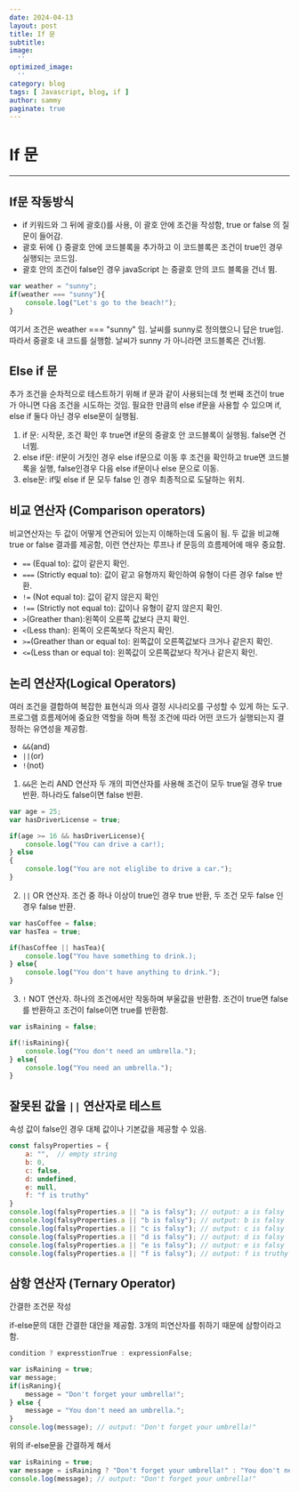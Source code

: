 ```yaml
---
date: 2024-04-13
layout: post
title: If 문
subtitle:  
image: 
  ''
optimized_image:    
  ''
category: blog
tags: [ Javascript, blog, if ]
author: sammy
paginate: true
---
```

# If 문
*****
## If문 작동방식
* if 키워드와 그 뒤에 괄호()를 사용, 이 괄호 안에 조건을 작성함, true or false 의 질문이 들어감.
* 괄호 뒤에 {} 중괄호 안에 코드블록을 추가하고 이 코드블록은 조건이 true인 경우 실행되는 코드임.
* 괄호 안의 조건이 false인 경우 javaScript 는 중괄호 안의 코드 블록을 건너 뜀.

```js
var weather = "sunny";
if(weather === "sunny"){
    console.log("Let's go to the beach!");
}
```
여기서 조건은 weather === "sunny" 임. 날씨를 sunny로 정의했으니 답은 true임. 따라서 중괄호 내 코드를 실행함.
날씨가 sunny 가 아니라면 코드블록은 건너뜀.

## Else if 문
추가 조건을 순차적으로 테스트하기 위해 if 문과 같이 사용되는데 첫 번째 조건이 true가 아니면 다음 조건을 시도하는 것임. 필요한 만큼의 else if문을 사용할 수 있으며 if, else if 둘다 아닌 경우 else문이 실행됨.
1. if 문: 시작문, 조건 확인 후 true면 if문의 중괄호 안 코드블록이 실행됨. false면 건너뜀.
2. else if문: if문이 거짓인 경우 else if문으로 이동 후 조건을 확인하고 true면 코드블록을 실행, false인경우 다음 else if문이나 else 문으로 이동.
3. else문: if및 else if 문 모두 false 인 경우 최종적으로 도달하는 위치. 

## 비교 연산자 (Comparison operators)
비교연산자는 두 값이 어떻게 연관되어 있는지 이해하는데 도움이 됨. 두 값을 비교해 true or false 결과를 제공함, 이런 연산자는 루프나 if 문등의 흐름제어에 매우 중요함.

* `==` (Equal to): 값이 같은지 확인.
* `===` (Strictly equal to): 값이 같고 유형까지 확인하여 유형이 다른 경우 false 반환.
* `!=` (Not equal to): 값이 같지 않은지 확인
* `!==` (Strictly not equal to): 값이나 유형이 같지 않은지 확인.
* `>`(Greather than):왼쪽이 오른쪽 값보다 큰지 확인.
* `<`(Less than): 왼쪽이 오른쪽보다 작은지 확인.
* `>=`(Greather than or equal to): 왼쪽값이 오른쪽값보다 크거나 같은지 확인.
* `<=`(Less than or equal to): 왼쪽값이 오른쪽값보다 작거나 같은지 확인.

## 논리 연산자(Logical Operators)
여러 조건을 결합하여 복잡한 표현식과 의사 결정 시나리오를 구성할 수 있게 하는 도구. 프로그램 흐름제어에 중요한 역할을 하며 특정 조건에 따라 어떤 코드가 실행되는지 결정하는 유연성을 제공함.

* `&&`(and)
* `||`(or)
* `!`(not)

1. `&&`은 논리 AND 연산자
두 개의 피연산자를 사용해 조건이 모두 true일 경우 true 반환. 하나라도 false이면 false 반환.

```js
var age = 25;
var hasDriverLicense = true;

if(age >= 16 && hasDriverLicense){
    console.log("You can drive a car!);
} else
{
    console.log("You are not eliglibe to drive a car.");
}
```
2. `||` OR 연산자. 조건 중 하나 이상이 true인 경우 true 반환, 두 조건 모두 false 인 경우 false 반환.

```js
var hasCoffee = false;
var hasTea = true;

if(hasCoffee || hasTea){
    console.log("You have something to drink.);
} else{
    console.log("You don't have anything to drink.");
}
```
3. `!` NOT 연산자. 하나의 조건에서만 작동하며 부울값을 반환함. 조건이 true면 false를 반환하고 조건이 false이면 true를 반환함.

```js
var isRaining = false;

if(!isRaining){
    console.log("You don't need an umbrella.");
} else{
    console.log("You need an umbrella.");
}
```

## 잘못된 값을 `||` 연산자로 테스트
속성 값이 false인 경우 대체 값이나 기본값을 제공할 수 있음.
```js
const falsyProperties = {
    a: "",  // empty string
    b: 0,
    c: false,
    d: undefined,
    e: null,
    f: "f is truthy" 
}
console.log(falsyProperties.a || "a is falsy"); // output: a is falsy
console.log(falsyProperties.a || "b is falsy"); // output: b is falsy
console.log(falsyProperties.a || "c is falsy"); // output: c is falsy
console.log(falsyProperties.a || "d is falsy"); // output: d is falsy
console.log(falsyProperties.a || "e is falsy"); // output: e is falsy
console.log(falsyProperties.a || "f is falsy"); // output: f is truthy
```
## 삼항 연산자 (Ternary Operator)
간결한 조건문 작성

if-else문의 대한 간결한 대안을 제공함. 3개의 피연산자를 취하기 때문에 삼항이라고 함.
```js
condition ? expresstionTrue : expressionFalse;
```

```js
var isRaining = true;
var message;
if(isRaning){
    message = "Don't forget your umbrella!";
} else {
    message = "You don't need an umbrella.";
}
console.log(message); // output: "Don't forget your umbrella!"
```
위의 if-else문을 간결하게 해서
```js
var isRaining = true;
var message = isRaining ? "Don't forget your umbrella!" : "You don't need an umbrella.";
console.log(message); // output: "Don't forget your umbrella!"
```
